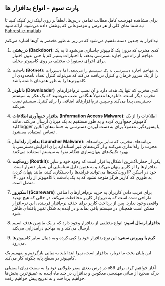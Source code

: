## پارت سوم - انواع بدافزار ها

برای مشاهده فهرست کامل مطالب تمامی درس‌ها، لطفاً بر روی لینک زیر کلیک کنید تا به شما نمای کلی از هر درس و موضوعاتی که پوشش داده می‌شود، ارائه شود: [Fahrest-e-matlab](https://github.com/mytechnotalent/Reverse-Engineering-Tutorial)

بدافزار به چندین دسته تقسیم می‌شود که در زیر به طور مختصر به آن‌ها اشاره می‌کنم:

1. **در پشتی (Backdoor)**: کدی مخرب که درون یک کامپیوتر جاسازی می‌شود تا به یک مهاجم از راه دور اجازه دسترسی بدهد، با اختیارات بسیار کم یا حتی بدون اختیار برای اجرای دستورات مختلف بر روی کامپیوتر محلی.
    
2. **بات‌نت (Botnet)**: به مهاجم اجازه دسترسی به یک سیستم را می‌دهد، اما دستورات را از یک سرور فرمان و کنترل دریافت می‌کند که می‌تواند کنترل تعداد نامحدودی از کامپیوترها را به طور همزمان داشته باشد.
    
3. **دانلودر (Downloader)**: کدی مخرب که تنها یک هدف دارد و آن نصب نرم‌افزارهای مخرب دیگر است. دانلودرها معمولاً هنگامی نصب می‌شوند که یک هکر به سیستم دسترسی پیدا می‌کند و سپس نرم‌افزارهای اضافی را برای کنترل سیستم نصب می‌کند.
    
4. **بدافزار جمع‌آوری اطلاعات (Information Access Malware)**: اطلاعات را از یک کامپیوتر جمع‌آوری کرده و به طور مستقیم به یک میزبان ارسال می‌کند، مانند کلیدlogger یا پسوردگیر. معمولاً برای به دست آوردن دسترسی به حساب‌های آنلاین حساس استفاده می‌شود.
    
5. **بدافزار راه‌انداز (Launcher Malware)**: برنامه‌های مخربی که سایر برنامه‌های مخرب را راه‌اندازی می‌کنند و از گزینه‌های غیر استاندارد برای افزایش دسترسی یا بهبود تکنیک‌های پنهان‌سازی هنگام نفوذ به سیستم استفاده می‌کنند.
    
6. **روت‌کیت (Rootkit)**: یکی از خطرناک‌ترین اشکال بدافزار است که وجود خود و سایر بدافزارها را از کاربر پنهان می‌کند و به همین دلیل شناسایی آن بسیار دشوار است. روت‌کیت‌ها می‌توانند فرآیندها را دستکاری کنند، مانند پنهان کردن IP خود در اسکن IP، به طوری که کاربر هرگز متوجه نشود که به یک بات‌نت یا کامپیوتر از راه دور متصل است.
    
7. **اسکیرور (Scareware)**: برای فریب دادن کاربران به خرید نرم‌افزارهای اضافی طراحی شده است که به دروغ از کاربر محافظت می‌کند، در حالی که هیچ تهدید واقعی وجود ندارد. پس از پرداخت کاربر برای حذف نرم‌افزار فریبنده، این نرم‌افزار ممکن است همچنان در سیستم باقی بماند و در آینده به شکل تغییر یافته‌ای ظاهر شود.
    
8. **بدافزار ارسال اسپم**: انواع مختلفی از بدافزار وجود دارد که از یک ماشین هدف اسپم ارسال می‌کند و به مهاجم درآمدزایی می‌کند.
    
9. **کرم یا ویروس سنتی**: این نوع بدافزار خود را کپی کرده و به دنبال سایر کامپیوترها می‌رود.
    

این پایان بحث ما درباره بدافزار است، زیرا ابتدا باید به مبانی بازگردیم و بفهمیم یک کامپیوتر در سطح پایه چگونه کار می‌کند.

در درس بعدی سفر طولانی خود را به سمت زبان اسمبلی x86 آغاز خواهیم کرد. برای درک صحیح از مبانی مهندسی معکوس و بدافزار، در چند ماه آینده به عمیق‌ترین بخش‌ها خواهیم پرداخت و به تدریج پیش خواهیم رفت.